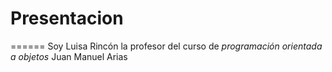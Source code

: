 # Presentacion
======
Soy Luisa Rincón la profesor del curso de *programación orientada a objetos* Juan Manuel Arias
